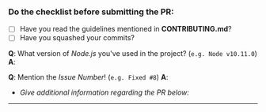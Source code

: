 ### Do the checklist before submitting the PR:

- [ ] Have you read the guidelines mentioned in **CONTRIBUTING.md**?
- [ ] Have you squashed your commits?

**Q**: What version of *Node.js* you've used in the project? (`e.g. Node v10.11.0`)
**A**:

**Q**: Mention the *Issue Number*! (`e.g. Fixed #8`)
**A**:

- *Give additional information regarding the PR below:*

------------

